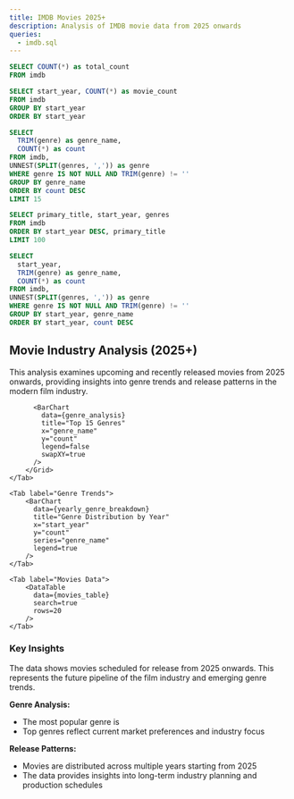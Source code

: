 ```yaml
---
title: IMDB Movies 2025+
description: Analysis of IMDB movie data from 2025 onwards
queries:
  - imdb.sql
---
```


```sql total_movies
SELECT COUNT(*) as total_count
FROM imdb
```

```sql movies_by_year
SELECT start_year, COUNT(*) as movie_count
FROM imdb
GROUP BY start_year
ORDER BY start_year
```

```sql genre_analysis
SELECT 
  TRIM(genre) as genre_name,
  COUNT(*) as count
FROM imdb,
UNNEST(SPLIT(genres, ',')) as genre
WHERE genre IS NOT NULL AND TRIM(genre) != ''
GROUP BY genre_name
ORDER BY count DESC
LIMIT 15
```

```sql movies_table
SELECT primary_title, start_year, genres
FROM imdb
ORDER BY start_year DESC, primary_title
LIMIT 100
```

```sql yearly_genre_breakdown
SELECT 
  start_year,
  TRIM(genre) as genre_name,
  COUNT(*) as count
FROM imdb,
UNNEST(SPLIT(genres, ',')) as genre
WHERE genre IS NOT NULL AND TRIM(genre) != ''
GROUP BY start_year, genre_name
ORDER BY start_year, count DESC
```

<BigValue data={total_movies} value=total_count description="Total Movies from 2025+" />

## Movie Industry Analysis (2025+)

This analysis examines upcoming and recently released movies from 2025 onwards, providing insights into genre trends and release patterns in the modern film industry.

<Tabs fullWidth=true>
    <Tab label="Overview Charts">
        <Grid cols=2>
          <BarChart 
            data={movies_by_year} 
            title="Movies by Release Year" 
            x="start_year" 
            y="movie_count"
            legend=false
          />

          <BarChart 
            data={genre_analysis} 
            title="Top 15 Genres" 
            x="genre_name" 
            y="count"
            legend=false
            swapXY=true
          />
        </Grid>
    </Tab>
    
    <Tab label="Genre Trends">
        <BarChart 
          data={yearly_genre_breakdown} 
          title="Genre Distribution by Year" 
          x="start_year" 
          y="count" 
          series="genre_name"
          legend=true
        />
    </Tab>
    
    <Tab label="Movies Data">
        <DataTable 
          data={movies_table}
          search=true
          rows=20
        />
    </Tab>
</Tabs>

### Key Insights

The data shows <Value data={total_movies} column=total_count /> movies scheduled for release from 2025 onwards. This represents the future pipeline of the film industry and emerging genre trends.

**Genre Analysis:**
- The most popular genre is <Value data={genre_analysis} column=genre_name row=0 />
- Top genres reflect current market preferences and industry focus

**Release Patterns:**
- Movies are distributed across multiple years starting from 2025
- The data provides insights into long-term industry planning and production schedules